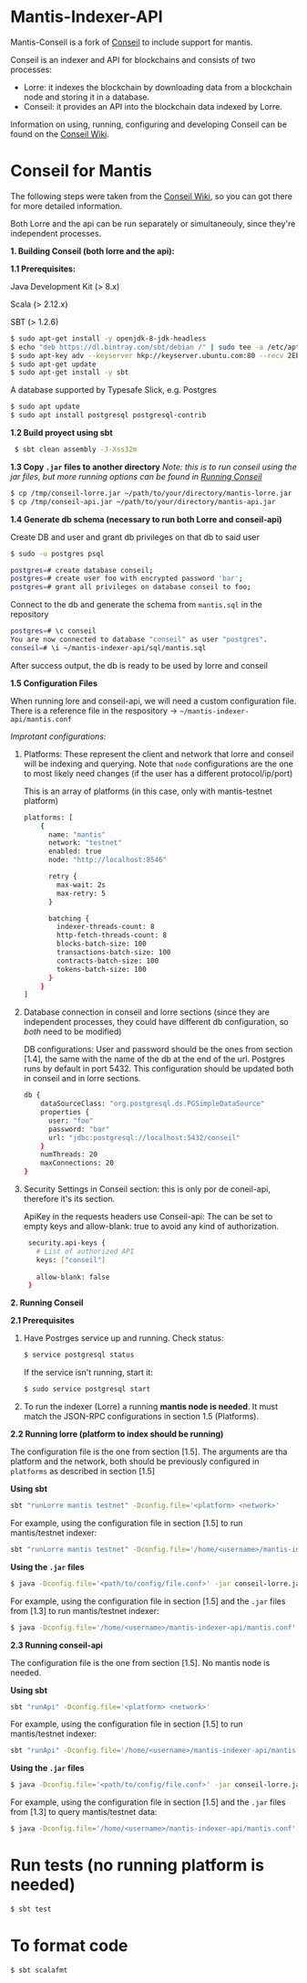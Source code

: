 # Mantis-Indexer-API

Mantis-Conseil is a fork of [Conseil](https://github.com/Cryptonomic/Conseil) to include support for mantis.

Conseil is an indexer and API for blockchains and consists of two processes:
- Lorre: it indexes the blockchain by downloading data from a blockchain node and storing it in a database.
- Conseil: it provides an API into the blockchain data indexed by Lorre.

Information on using, running, configuring and developing Conseil can be found on the [Conseil Wiki](https://github.com/Cryptonomic/Conseil/wiki).

# Conseil for Mantis

The following steps were taken from the [Conseil Wiki](https://github.com/Cryptonomic/Conseil/wiki), so you can got there for more detailed information.

Both Lorre and the api can be run separately or simultaneouly, since they're independent processes.

**1. Building Conseil (both lorre and the api):**

**1.1 Prerequisites:**

 Java Development Kit (> 8.x)

 Scala (> 2.12.x)

 SBT (> 1.2.6)

```sh
$ sudo apt-get install -y openjdk-8-jdk-headless
$ echo "deb https://dl.bintray.com/sbt/debian /" | sudo tee -a /etc/apt/sources.list.d/sbt.list
$ sudo apt-key adv --keyserver hkp://keyserver.ubuntu.com:80 --recv 2EE0EA64E40A89B84B2DF73499E82A75642AC823
$ sudo apt-get update
$ sudo apt-get install -y sbt
```
A database supported by Typesafe Slick, e.g. Postgres
```sh
$ sudo apt update
$ sudo apt install postgresql postgresql-contrib
```

**1.2 Build proyect using sbt**
```sh
 $ sbt clean assembly -J-Xss32m
```
**1.3 Copy `.jar` files to another directory**
*Note: this is to run conseil using the jar files, but more running options can be found in [Running Conseil](https://github.com/Cryptonomic/Conseil/wiki/Running-Conseil)*

```sh
$ cp /tmp/conseil-lorre.jar ~/path/to/your/directory/mantis-lorre.jar
$ cp /tmp/conseil-api.jar ~/path/to/your/directory/mantis-api.jar
```

**1.4 Generate db schema (necessary to run both Lorre and conseil-api)**

Create DB and user and grant db privileges on that db to said user
```sh
$ sudo -u postgres psql

postgres=# create database conseil;
postgres=# create user foo with encrypted password 'bar';
postgres=# grant all privileges on database conseil to foo;
```
Connect to the db and generate the schema from `mantis.sql` in the repository
```sh
postgres=# \c conseil
You are now connected to database "conseil" as user "postgres".
conseil=# \i ~/mantis-indexer-api/sql/mantis.sql
```
 After success output, the db is ready to be used by lorre and conseil

**1.5 Configuration Files**

When running lore and conseil-api, we will need a custom configuration file.
There is a reference file in the respository -> `~/mantis-indexer-api/mantis.conf`

*Improtant configurations:*
1. Platforms: These represent the client and network that lorre and conseil will be indexing and querying. Note that `node` configurations are the one to most likely need changes (if the user has a different protocol/ip/port)

     This is an array of platforms (in this case, only with mantis-testnet platform)
    ```sh
    platforms: [                              
        {
          name: "mantis"
          network: "testnet"
          enabled: true
          node: "http://localhost:8546"

          retry {
            max-wait: 2s
            max-retry: 5
          }

          batching {
            indexer-threads-count: 8
            http-fetch-threads-count: 8
            blocks-batch-size: 100
            transactions-batch-size: 100
            contracts-batch-size: 100
            tokens-batch-size: 100
          }
        }
    ]          
    ```
2. Database connection in conseil and lorre sections (since they are independent processes, they could have different db configuration, so _both_ need to be modified)              

    DB configurations: User and password should be the ones from section [1.4], the same with the name of the db at the end of the url. Postgres runs by default in port 5432. This configuration should be updated both in conseil and in lorre sections.
    ```sh
    db {
        dataSourceClass: "org.postgresql.ds.PGSimpleDataSource"
        properties {
          user: "foo"
          password: "bar"
          url: "jdbc:postgresql://localhost:5432/conseil"
        }
        numThreads: 20
        maxConnections: 20
    }
    ```
3. Security Settings in Conseil section: this is only por de coneil-api, therefore it's its section.

    ApiKey in the requests headers use Conseil-api: The can be set to empty keys and allow-blank: true to avoid any kind of authorization.     
    ```sh
     security.api-keys {        
       # List of authorized API 
       keys: ["conseil"]        
                                
       allow-blank: false       
     }                          
    ```


**2. Running Conseil**

**2.1 Prerequisites**

1. Have Postrges service up and running. Check status:
    ```sh
    $ service postgresql status
    ```
    If the service isn't running, start it:
    ```sh
    $ sudo service postgresql start
    ```
2.  To run the indexer (Lorre) a running **mantis node is needed**. It must match the JSON-RPC configurations in section 1.5 (Platforms).
    
**2.2 Running lorre (platform to index should be running)**

The configuration file is the one from section [1.5]. The arguments are tha platform and the network, both should be previously configured in `platforms` as described in section [1.5]

**Using sbt**
```sh
sbt "runLorre mantis testnet" -Dconfig.file='<platform> <network>'
```
For example, using the configuration file in section [1.5] to run mantis/testnet indexer:
```sh
sbt "runLorre mantis testnet" -Dconfig.file='/home/<username>/mantis-indexer-api/mantis.conf'
```
**Using the `.jar` files**

```sh
$ java -Dconfig.file='<path/to/config/file.conf>' -jar conseil-lorre.jar <platform> <network>
```

For example, using the configuration file in section [1.5] and the `.jar` files from [1.3] to run mantis/testnet indexer:
```sh
$ java -Dconfig.file='/home/<username>/mantis-indexer-api/mantis.conf' -jar mantis-lorre.jar mantis testnet
```
**2.3 Running conseil-api**

The configuration file is the one from section [1.5]. No mantis node is needed.

**Using sbt**
```sh
sbt "runApi" -Dconfig.file='<platform> <network>'
```
For example, using the configuration file in section [1.5] to run mantis/testnet indexer:
```sh
sbt "runApi" -Dconfig.file='/home/<username>/mantis-indexer-api/mantis.conf'
```
**Using the `.jar` files**
```sh
$ java -Dconfig.file='<path/to/config/file.conf>' -jar conseil-lorre.jar
```
For example, using the configuration file in section [1.5] and the `.jar` files from [1.3] to query mantis/testnet data: 
```sh
$ java -Dconfig.file='/home/<username>/mantis-indexer-api/mantis.conf' -jar mantis-lorre.jar
```

# Run tests (no running platform is needed)

```sh
$ sbt test
```

# To format code

```sh
$ sbt scalafmt
```
